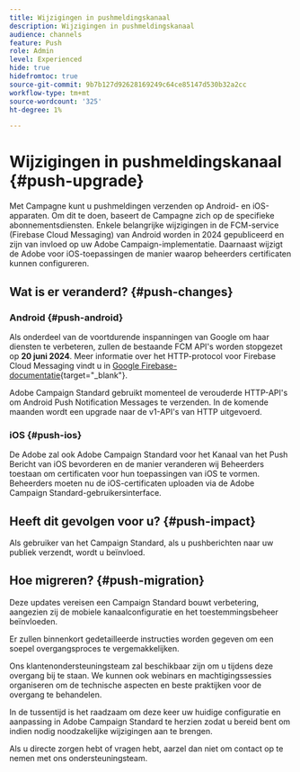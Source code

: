 ```yaml
---
title: Wijzigingen in pushmeldingskanaal
description: Wijzigingen in pushmeldingskanaal
audience: channels
feature: Push
role: Admin
level: Experienced
hide: true
hidefromtoc: true
source-git-commit: 9b7b127d92628169249c64ce85147d530b32a2cc
workflow-type: tm+mt
source-wordcount: '325'
ht-degree: 1%

---
```


# Wijzigingen in pushmeldingskanaal {#push-upgrade}

Met Campagne kunt u pushmeldingen verzenden op Android- en iOS-apparaten. Om dit te doen, baseert de Campagne zich op de specifieke abonnementsdiensten. Enkele belangrijke wijzigingen in de FCM-service (Firebase Cloud Messaging) van Android worden in 2024 gepubliceerd en zijn van invloed op uw Adobe Campaign-implementatie. Daarnaast wijzigt de Adobe voor iOS-toepassingen de manier waarop beheerders certificaten kunnen configureren.

## Wat is er veranderd? {#push-changes}

### Android {#push-android}

Als onderdeel van de voortdurende inspanningen van Google om haar diensten te verbeteren, zullen de bestaande FCM API&#39;s worden stopgezet op **20 juni 2024**. Meer informatie over het HTTP-protocol voor Firebase Cloud Messaging vindt u in [Google Firebase-documentatie](https://firebase.google.com/docs/cloud-messaging/http-server-ref){target="_blank"}.

Adobe Campaign Standard gebruikt momenteel de verouderde HTTP-API&#39;s om Android Push Notification Messages te verzenden. In de komende maanden wordt een upgrade naar de v1-API&#39;s van HTTP uitgevoerd.

### iOS {#push-ios}

De Adobe zal ook Adobe Campaign Standard voor het Kanaal van het Push Bericht van iOS bevorderen en de manier veranderen wij Beheerders toestaan om certificaten voor hun toepassingen van iOS te vormen. Beheerders moeten nu de iOS-certificaten uploaden via de Adobe Campaign Standard-gebruikersinterface.

## Heeft dit gevolgen voor u? {#push-impact}

Als gebruiker van het Campaign Standard, als u pushberichten naar uw publiek verzendt, wordt u beïnvloed.

## Hoe migreren? {#push-migration}

Deze updates vereisen een Campaign Standard bouwt verbetering, aangezien zij de mobiele kanaalconfiguratie en het toestemmingsbeheer beïnvloeden.

Er zullen binnenkort gedetailleerde instructies worden gegeven om een soepel overgangsproces te vergemakkelijken.

Ons klantenondersteuningsteam zal beschikbaar zijn om u tijdens deze overgang bij te staan. We kunnen ook webinars en machtigingssessies organiseren om de technische aspecten en beste praktijken voor de overgang te behandelen.

In de tussentijd is het raadzaam om deze keer uw huidige configuratie en aanpassing in Adobe Campaign Standard te herzien zodat u bereid bent om indien nodig noodzakelijke wijzigingen aan te brengen.

Als u directe zorgen hebt of vragen hebt, aarzel dan niet om contact op te nemen met ons ondersteuningsteam.
